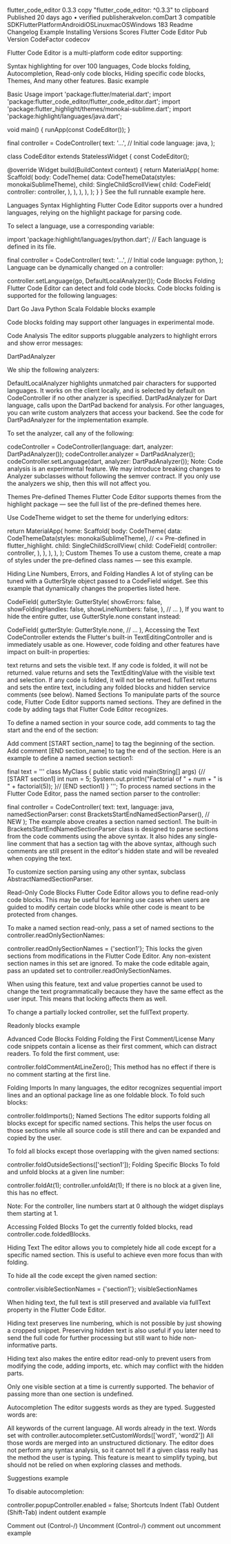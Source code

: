 flutter_code_editor 0.3.3 copy "flutter_code_editor: ^0.3.3" to clipboard
Published 20 days ago • verified publisherakvelon.comDart 3 compatible
SDKFlutterPlatformAndroidiOSLinuxmacOSWindows
183
Readme
Changelog
Example
Installing
Versions
Scores
Flutter Code Editor 
Pub Version CodeFactor codecov

Flutter Code Editor is a multi-platform code editor supporting:

Syntax highlighting for over 100 languages,
Code blocks folding,
Autocompletion,
Read-only code blocks,
Hiding specific code blocks,
Themes,
And many other features.
Basic example

Basic Usage 
import 'package:flutter/material.dart';
import 'package:flutter_code_editor/flutter_code_editor.dart';
import 'package:flutter_highlight/themes/monokai-sublime.dart';
import 'package:highlight/languages/java.dart';

void main() {
  runApp(const CodeEditor());
}

final controller = CodeController(
  text: '...', // Initial code
  language: java,
);

class CodeEditor extends StatelessWidget {
  const CodeEditor();

  @override
  Widget build(BuildContext context) {
    return MaterialApp(
      home: Scaffold(
        body: CodeTheme(
          data: CodeThemeData(styles: monokaiSublimeTheme),
          child: SingleChildScrollView(
            child: CodeField(
              controller: controller,
            ),
          ),
        ),
      ),
    );
  }
}
See the full runnable example here.

Languages 
Syntax Highlighting 
Flutter Code Editor supports over a hundred languages, relying on the highlight package for parsing code.

To select a language, use a corresponding variable:

import 'package:highlight/languages/python.dart'; // Each language is defined in its file.

final controller = CodeController(
  text: '...', // Initial code
  language: python,
);
Language can be dynamically changed on a controller:

controller.setLanguage(go, DefaultLocalAnalyzer());
Code Blocks Folding 
Flutter Code Editor can detect and fold code blocks. Code blocks folding is supported for the following languages:

Dart
Go
Java
Python
Scala
Foldable blocks example

Code blocks folding may support other languages in experimental mode.

Code Analysis 
The editor supports pluggable analyzers to highlight errors and show error messages:

DartPadAnalyzer

We ship the following analyzers:

DefaultLocalAnalyzer highlights unmatched pair characters for supported languages. It works on the client locally, and is selected by default on CodeController if no other analyzer is specified.
DartPadAnalyzer for Dart language, calls upon the DartPad backend for analysis.
For other languages, you can write custom analyzers that access your backend. See the code for DartPadAnalyzer for the implementation example.

To set the analyzer, call any of the following:

codeController = CodeController(language: dart, analyzer: DartPadAnalyzer());
codeController.analyzer = DartPadAnalyzer();
codeController.setLanguage(dart, analyzer: DartPadAnalyzer());
Note: Code analysis is an experimental feature. We may introduce breaking changes to Analyzer subclasses without following the semver contract. If you only use the analyzers we ship, then this will not affect you.

Themes 
Pre-defined Themes 
Flutter Code Editor supports themes from the highlight package — see the full list of the pre-defined themes here.

Use CodeTheme widget to set the theme for underlying editors:

return MaterialApp(
  home: Scaffold(
    body: CodeTheme(
      data: CodeThemeData(styles: monokaiSublimeTheme), // <= Pre-defined in flutter_highlight.
      child: SingleChildScrollView(
        child: CodeField(
          controller: controller,
        ),
      ),
    ),
  ),
);
Custom Themes 
To use a custom theme, create a map of styles under the pre-defined class names — see this example.

Hiding Line Numbers, Errors, and Folding Handles 
A lot of styling can be tuned with a GutterStyle object passed to a CodeField widget. See this example that dynamically changes the properties listed here.

CodeField(
  gutterStyle: GutterStyle(
    showErrors: false,
    showFoldingHandles: false,
    showLineNumbers: false,
  ),
  // ...
),
If you want to hide the entire gutter, use GutterStyle.none constant instead:

CodeField(
  gutterStyle: GutterStyle.none,
  // ...
),
Accessing the Text 
CodeController extends the Flutter's built-in TextEditingController and is immediately usable as one. However, code folding and other features have impact on built-in properties:

text returns and sets the visible text. If any code is folded, it will not be returned.
value returns and sets the TextEditingValue with the visible text and selection. If any code is folded, it will not be returned.
fullText returns and sets the entire text, including any folded blocks and hidden service comments (see below).
Named Sections 
To manipulate parts of the source code, Flutter Code Editor supports named sections. They are defined in the code by adding tags that Flutter Code Editor recognizes.

To define a named section in your source code, add comments to tag the start and the end of the section:

Add comment [START section_name] to tag the beginning of the section.
Add comment [END section_name] to tag the end of the section.
Here is an example to define a named section section1:

final text = '''
class MyClass {
    public static void main(String[] args) {// [START section1]
        int num = 5;
        System.out.println("Factorial of " + num + " is " + factorial(5));
    }// [END section1]
}
''';
To process named sections in the Flutter Code Editor, pass the named section parser to the controller:

final controller = CodeController(
  text: text,
  language: java,
  namedSectionParser: const BracketsStartEndNamedSectionParser(), // NEW
);
The example above creates a section named section1. The built-in BracketsStartEndNamedSectionParser class is designed to parse sections from the code comments using the above syntax. It also hides any single-line comment that has a section tag with the above syntax, although such comments are still present in the editor's hidden state and will be revealed when copying the text.

To customize section parsing using any other syntax, subclass AbstractNamedSectionParser.

Read-Only Code Blocks 
Flutter Code Editor allows you to define read-only code blocks. This may be useful for learning use cases when users are guided to modify certain code blocks while other code is meant to be protected from changes.

To make a named section read-only, pass a set of named sections to the controller.readOnlySectionNames:

controller.readOnlySectionNames = {'section1'};
This locks the given sections from modifications in the Flutter Code Editor. Any non-existent section names in this set are ignored. To make the code editable again, pass an updated set to controller.readOnlySectionNames.

When using this feature, text and value properties cannot be used to change the text programmatically because they have the same effect as the user input. This means that locking affects them as well.

To change a partially locked controller, set the fullText property.

Readonly blocks example

Advanced Code Blocks Folding 
Folding the First Comment/License 
Many code snippets contain a license as their first comment, which can distract readers. To fold the first comment, use:

controller.foldCommentAtLineZero();
This method has no effect if there is no comment starting at the first line.

Folding Imports 
In many languages, the editor recognizes sequential import lines and an optional package line as one foldable block. To fold such blocks:

controller.foldImports();
Named Sections 
The editor supports folding all blocks except for specific named sections. This helps the user focus on those sections while all source code is still there and can be expanded and copied by the user.

To fold all blocks except those overlapping with the given named sections:

controller.foldOutsideSections(['section1']);
Folding Specific Blocks 
To fold and unfold blocks at a given line number:

controller.foldAt(1);
controller.unfoldAt(1);
If there is no block at a given line, this has no effect.

Note: For the controller, line numbers start at 0 although the widget displays them starting at 1.

Accessing Folded Blocks 
To get the currently folded blocks, read controller.code.foldedBlocks.

Hiding Text 
The editor allows you to completely hide all code except for a specific named section. This is useful to achieve even more focus than with folding.

To hide all the code except the given named section:

controller.visibleSectionNames = {'section1'};
visibleSectionNames

When hiding text, the full text is still preserved and available via fullText property in the Flutter Code Editor.

Hiding text preserves line numbering, which is not possible by just showing a cropped snippet. Preserving hidden text is also useful if you later need to send the full code for further processing but still want to hide non-informative parts.

Hiding text also makes the entire editor read-only to prevent users from modifying the code, adding imports, etc. which may conflict with the hidden parts.

Only one visible section at a time is currently supported. The behavior of passing more than one section is undefined.

Autocompletion 
The editor suggests words as they are typed. Suggested words are:

All keywords of the current language.
All words already in the text.
Words set with controller.autocompleter.setCustomWords(['word1', 'word2'])
All those words are merged into an unstructured dictionary. The editor does not perform any syntax analysis, so it cannot tell if a given class really has the method the user is typing. This feature is meant to simplify typing, but should not be relied on when exploring classes and methods.

Suggestions example

To disable autocompletion:

controller.popupController.enabled = false;
Shortcuts 
Indent (Tab)
Outdent (Shift-Tab)
indent outdent example

Comment out (Control-/)
Uncomment (Control-/)
comment out uncomment example

